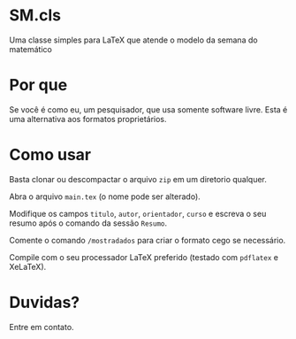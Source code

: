 # SM.cls

Uma classe simples para LaTeX que atende o modelo da semana do matemático

# Por que

Se você é como eu, um pesquisador, que usa somente software livre. Esta é uma alternativa aos formatos proprietários.

# Como usar

Basta clonar ou descompactar o arquivo `zip` em um diretorio qualquer.

Abra o arquivo `main.tex` (o nome pode ser alterado).

Modifique os campos `titulo`, `autor`, `orientador`, `curso` e  escreva o seu resumo após o comando da sessão `Resumo`.

Comente o comando `/mostradados` para criar o formato cego se necessário.

Compile com o seu processador LaTeX preferido (testado com `pdflatex` e XeLaTeX).

# Duvidas?

Entre em contato.
